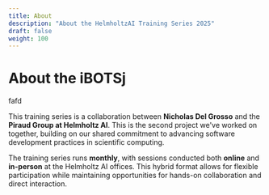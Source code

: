 ```yaml
---
title: About
description: "About the HelmholtzAI Training Series 2025"
draft: false
weight: 100
---
```


# About the iBOTSj

fafd

This training series is a collaboration between **Nicholas Del Grosso** and the **Piraud Group at Helmholtz AI**. This is the second project we've worked on together, building on our shared commitment to advancing software development practices in scientific computing.

The training series runs **monthly**, with sessions conducted both **online** and **in-person** at the Helmholtz AI offices. This hybrid format allows for flexible participation while maintaining opportunities for hands-on collaboration and direct interaction.
